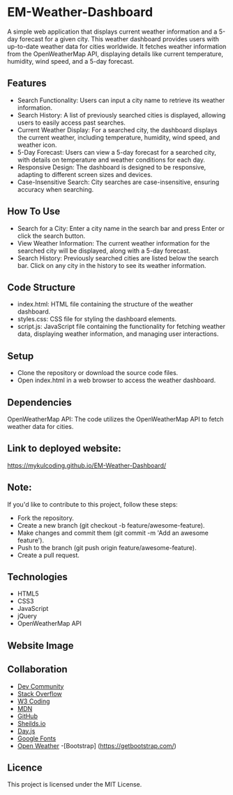 # EM-Weather-Dashboard

A simple web application that displays current weather information and a 5-day forecast for a given city. This weather dashboard provides users with up-to-date weather data for cities worldwide. It fetches weather information from the OpenWeatherMap API, displaying details like current temperature, humidity, wind speed, and a 5-day forecast.


## Features
- Search Functionality: Users can input a city name to retrieve its weather information.
- Search History: A list of previously searched cities is displayed, allowing users to easily access past searches.
- Current Weather Display: For a searched city, the dashboard displays the current weather, including temperature, humidity, wind speed, and weather icon.
- 5-Day Forecast: Users can view a 5-day forecast for a searched city, with details on temperature and weather conditions for each day.
- Responsive Design: The dashboard is designed to be responsive, adapting to different screen sizes and devices.
- Case-Insensitive Search: City searches are case-insensitive, ensuring accuracy when searching.


## How To Use
- Search for a City: Enter a city name in the search bar and press Enter or click the search button.
- View Weather Information: The current weather information for the searched city will be displayed, along with a 5-day forecast.
- Search History: Previously searched cities are listed below the search bar. Click on any city in the history to see its weather information.


## Code Structure
- index.html: HTML file containing the structure of the weather dashboard.
- styles.css: CSS file for styling the dashboard elements.
- script.js: JavaScript file containing the functionality for fetching weather data, displaying weather information, and managing user interactions.


## Setup
- Clone the repository or download the source code files.
- Open index.html in a web browser to access the weather dashboard.


## Dependencies
OpenWeatherMap API: The code utilizes the OpenWeatherMap API to fetch weather data for cities.


## Link to deployed website:
https://mykulcoding.github.io/EM-Weather-Dashboard/


## Note:
If you'd like to contribute to this project, follow these steps:
- Fork the repository.
- Create a new branch (git checkout -b feature/awesome-feature).
- Make changes and commit them (git commit -m 'Add an awesome feature').
- Push to the branch (git push origin feature/awesome-feature).
- Create a pull request.


## Technologies
- HTML5
- CSS3
- JavaScript
- jQuery
- OpenWeatherMap API


## Website Image



## Collaboration

- [Dev Community](https://dev.to/)
- [Stack Overflow](https://stackoverflow.com/)
- [W3 Coding](https://www.w3schools.com/)
- [MDN](https://developer.mozilla.org/en-US/)
- [GitHub](https://docs.github.com/en)
- [Sheilds.io](https://shields.io/badges)
- [Day.js](https://day.js.org/docs/en/display/format)
- [Google Fonts](https://fonts.google.com/)
- [Open Weather](https://openweathermap.org/api)
-[Bootstrap] (https://getbootstrap.com/)


## Licence
This project is licensed under the MIT License.